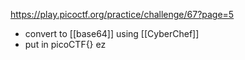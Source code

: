 https://play.picoctf.org/practice/challenge/67?page=5

- convert to [[base64]] using [[CyberChef]]
- put in picoCTF{} ez
